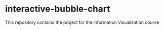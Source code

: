 # interactive-bubble-chart
This repository contains the project for the Information Visualization course
